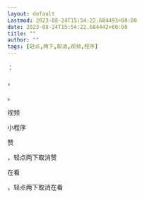 ```yaml
---
layout: default
Lastmod: 2023-08-24T15:54:22.684493+00:00
date: 2023-08-24T15:54:22.684442+00:00
title: ""
author: ""
tags: [轻点,两下,取消,视频,程序]
---
```


：

，

。

视频

小程序

赞

，轻点两下取消赞

在看

，轻点两下取消在看

